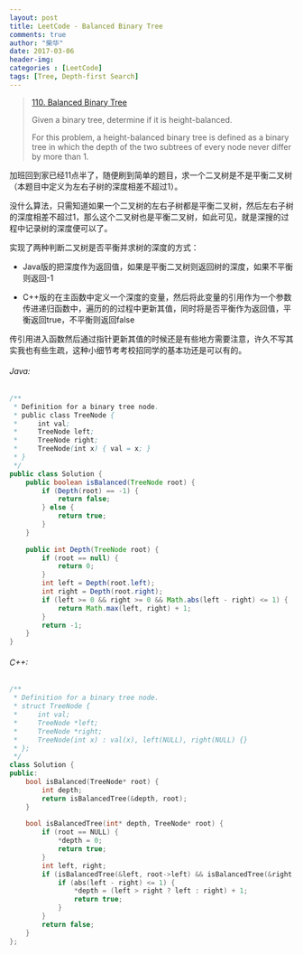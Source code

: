```yaml
---
layout: post
title: LeetCode - Balanced Binary Tree
comments: true
author: "柴华"
date: 2017-03-06
header-img: 
categories : [LeetCode]
tags: [Tree, Depth-first Search]
---
```


> [110. Balanced Binary Tree](https://leetcode.com/problems/balanced-binary-tree/)
>
> Given a binary tree, determine if it is height-balanced.
>
> For this problem, a height-balanced binary tree is defined as a binary tree in which the depth of the two subtrees of every node never differ by more than 1.

加班回到家已经11点半了，随便刷到简单的题目，求一个二叉树是不是平衡二叉树（本题目中定义为左右子树的深度相差不超过1）。

没什么算法，只需知道如果一个二叉树的左右子树都是平衡二叉树，然后左右子树的深度相差不超过1，那么这个二叉树也是平衡二叉树，如此可见，就是深搜的过程中记录树的深度便可以了。

实现了两种判断二叉树是否平衡并求树的深度的方式：

- Java版的把深度作为返回值，如果是平衡二叉树则返回树的深度，如果不平衡则返回-1

- C++版的在主函数中定义一个深度的变量，然后将此变量的引用作为一个参数传进递归函数中，遍历的的过程中更新其值，同时将是否平衡作为返回值，平衡返回true，不平衡则返回false

传引用进入函数然后通过指针更新其值的时候还是有些地方需要注意，许久不写其实我也有些生疏，这种小细节考考校招同学的基本功还是可以有的。
<!--more-->

###### Java:
``` java
/**
 * Definition for a binary tree node.
 * public class TreeNode {
 *     int val;
 *     TreeNode left;
 *     TreeNode right;
 *     TreeNode(int x) { val = x; }
 * }
 */
public class Solution {
    public boolean isBalanced(TreeNode root) {
        if (Depth(root) == -1) {
            return false;
        } else {
            return true;
        }
    }
    
    public int Depth(TreeNode root) {
        if (root == null) {
            return 0;
        }
        int left = Depth(root.left);
        int right = Depth(root.right);
        if (left >= 0 && right >= 0 && Math.abs(left - right) <= 1) {
            return Math.max(left, right) + 1;
        }
        return -1;
    }
}
```

###### C++:
``` c++
/**
 * Definition for a binary tree node.
 * struct TreeNode {
 *     int val;
 *     TreeNode *left;
 *     TreeNode *right;
 *     TreeNode(int x) : val(x), left(NULL), right(NULL) {}
 * };
 */
class Solution {
public:
    bool isBalanced(TreeNode* root) {
        int depth;
        return isBalancedTree(&depth, root);
    }
    
    bool isBalancedTree(int* depth, TreeNode* root) {
        if (root == NULL) {
            *depth = 0;
            return true;
        }
        int left, right;
        if (isBalancedTree(&left, root->left) && isBalancedTree(&right, root->right)) {
            if (abs(left - right) <= 1) {
                *depth = (left > right ? left : right) + 1;
                return true;
            }
        }
        return false;
    }
};
```